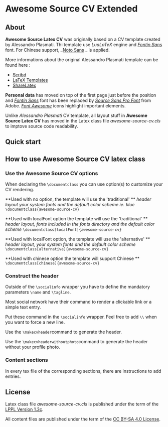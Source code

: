 Awesome Source CV Extended
=================

## About

**Awesome Source Latex CV** was originally based on a CV template created by Alessandro Plasmati. Thi template use _LuaLaTeX_ engine and _[Fontin Sans](http://www.exljbris.com/fontinsans.html)_ font. For Chinese support, _[Noto Sans](https://www.google.com/get/noto/) _ is applied.

More informations about the original Alessandro Plasmati template can be found here :

   -  [ Scribd ](http://fr.scribd.com/doc/16335667/Writing-your-Professional-CV-with-LaTeX)
   -  [ LaTeX Templates ](http://www.latextemplates.com/template/plasmati-graduate-cv)
   -  [ ShareLatex ](https://www.sharelatex.com/templates/cv-or-resume/professional-cv)

**Personal data** has moved on top of the first page just before the position and _[Fontin Sans](http://www.exljbris.com/fontinsans.html)_ font has been replaced by _[Source Sans Pro Font](https://github.com/adobe-fonts/source-sans-pro)_ from Adobe. _[Font Awesome](http://fontawesome.io/)_ icons highlight important elements.

Unlike _Alessandro Plasmati_ CV template, all layout stuff in **Awesome Source Latex CV** has moved in the Latex class file _awesome-source-cv.cls_ to imptove source code readability.

## Quick start

## How to use **Awesome Source CV** latex class

### Use the **Awesome Source CV** options

When declaring the `\documentclass` you can use option(s) to customize your CV rendering.

**Used with no option, the template will use the 'traditional' **
_header layout your system fonts and the default color scheme ie. blue_
`\documentclass{awesome-source-cv}`

**Used with localFont option the template will use the 'traditional' **
_header layout, fonts included in the fonts directory and the default color scheme_
`\documentclass[localFont]{awesome-source-cv}`

**Used with localFont option, the template will use the 'alternative' **
_header layout, your system fonts and the default color scheme_
`\documentclass[alternative]{awesome-source-cv}`

**Used with chinese option the template will support Chinese **
`\documentclass[chinese]{awesome-source-cv}`

### Construct the header

Outside of the `\socialinfo` wrapper you have to define the mandatory parameters `\name` and `\tagline`.

Most social network have their command to render a clickable link or a simple text entry.

Put these command in the `\socialinfo` wrapper. Feel free to add `\\` when you want to force a new line.

Use the `\makecvheader`command to generate the header.

Use the `\makecvheaderwithoutphoto`command to generate the header without your profile photo.

### Content sections
In every tex file of the corresponding sections, there are instructions to add entries.


## License

Latex class file _awesome-source-cv.cls_ is published under the term of the [LPPL Version 1.3c](https://www.latex-project.org/lppl.txt).

All content files are published under the term of the [CC BY-SA 4.0 License](https://creativecommons.org/licenses/by-sa/4.0/legalcode).